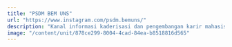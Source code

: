 ```yaml
---
title: "PSDM BEM UNS"
url: "https://www.instagram.com/psdm.bemuns/"
description: "Kanal informasi kaderisasi dan pengembangan karir mahasiswa UNS yang dikelola oleh Kementrian Pengembangan Sumber Daya Mahasiswa."
image: "/content/unit/878ce299-8004-4cad-84ea-b8518816d565"
---
```

